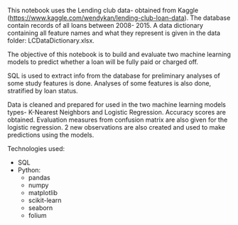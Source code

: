 This notebook uses the Lending club data- obtained from Kaggle (https://www.kaggle.com/wendykan/lending-club-loan-data). The database contain records of all loans between 2008- 2015.
A data dictionary containing all feature names and what they represent is given in the data folder: LCDataDictionary.xlsx.

The objective of this notebook is to build and evaluate two machine learning models to predict whether a loan will be fully paid or charged off. 

SQL is used to extract info from the database for preliminary analyses of some study features is done.
Analyses of some features is also done, stratified by loan status.

Data is cleaned and prepared for used in the two machine learning models types- K-Nearest Neighbors and Logistic Regression.
Accuracy scores are obtained. Evaluation measures from confusion matrix are also given for the logistic regression.
2 new observations are also created and used to make predictions using the models.

Technologies used:
- SQL
- Python:
  * pandas
  * numpy
  * matplotlib
  * scikit-learn
  * seaborn
  * folium



